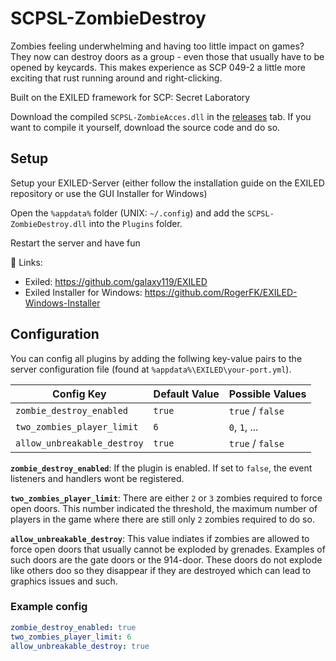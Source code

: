 # SCPSL-ZombieDestroy

Zombies feeling underwhelming and having too little impact on games? They now can destroy
doors as a group - even those that usually have to be opened by keycards. This makes
experience as SCP 049-2 a little more exciting that rust running around and right-clicking.

Built on the EXILED framework for SCP: Secret Laboratory

Download the compiled `SCPSL-ZombieAcces.dll` in the [releases](https://github.com/DWalz/SCPSL-ZombieDestroy/releases) tab.
If you want to compile it yourself, download the source code and do so.


## Setup

Setup your EXILED-Server (either follow the installation guide on the EXILED repository or use the GUI Installer for Windows)

Open the `%appdata%` folder (UNIX: `~/.config`) and add the `SCPSL-ZombieDestroy.dll` into the `Plugins` folder.

Restart the server and have fun

🔗 Links:

 - Exiled: https://github.com/galaxy119/EXILED
 - Exiled Installer for Windows: https://github.com/RogerFK/EXILED-Windows-Installer
 
 
 ## Configuration
 
 You can config all plugins by adding the follwing key-value pairs to the server 
 configuration file (found at `%appdata%\EXILED\your-port.yml`).
 
| Config Key                  | Default Value | Possible Values  |
|-----------------------------|---------------|------------------|
| `zombie_destroy_enabled`    | `true`        | `true` / `false` |
| `two_zombies_player_limit`  | `6`           | `0`, `1`, ...    |
| `allow_unbreakable_destroy` | `true`        | `true` / `false` |

**`zombie_destroy_enabled`**: If the plugin is enabled. If set to `false`, 
the event listeners and handlers wont be registered.

**`two_zombies_player_limit`**: There are either `2` or `3` zombies required to force
open doors. This number indicated the threshold, the maximum number of players in the game
where there are still only `2` zombies required to do so.

**`allow_unbreakable_destroy`**: This value indiates if zombies are allowed to force open
doors that usually cannot be exploded by grenades. Examples of such doors are the gate doors
or the 914-door. These doors do not explode like others doo so they disappear if they are destroyed
which can lead to graphics issues and such.


### Example config

```yaml
zombie_destroy_enabled: true
two_zombies_player_limit: 6
allow_unbreakable_destroy: true
```
